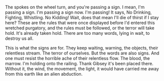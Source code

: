 The spokes on the wheel turn, and you're passing a sign. I mean, I'm passing a sign. I'm passing a sign now. I'm passing! It says, No Drinking, Fighting, Whistling. No Kidding! Wait, does that mean I'll die of thirst if I stay here? These are the rules that were once displayed before I'd entered this wretched purgatory, and the rules must be followed, or the terror will take hold. It's already taken hold. There are too many words, lying in wait, to destroy us all.

This is what the signs are for. They keep waiting, warning, the objects, their relentless stream. The terror of ourselves. But the words are also signs. And one must resist the horrible ache of their relentless flow. The blood, the marrow. I'm holding onto the railing. Thank Gibsey it's been placed there. Without it, the wind, the movement, the light, it would have carried me away from this earth like an alien abduction.